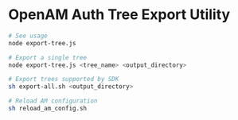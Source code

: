 # OpenAM Auth Tree Export Utility

```bash
# See usage
node export-tree.js

# Export a single tree
node export-tree.js <tree_name> <output_directory>

# Export trees supported by SDK
sh export-all.sh <output_directory>

# Reload AM configuration
sh reload_am_config.sh
```
